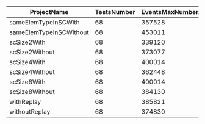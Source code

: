 | ProjectName |    TestsNumber |    EventsMaxNumberAmongTests |    EventsAverageNumberAmongTests |    NumberTestsWithBug |    PercentageOneActiveReleased |    PercentageAllActiveReleased |
| --- |    --- |    --- |    --- |    --- |    --- |    --- |
| sameElemTypeInSCWith |    68 |    357528 |    2152 |    64 |    87.159091 |    57.159091 |
| sameElemTypeInSCWithout |    68 |    453011 |    1575 |    64 |    63.012179 |    33.423545 |
| scSize2With |    68 |    339120 |    1576 |    63 |    92.110553 |    78.804020 |
| scSize2Without |    68 |    373077 |    1004 |    62 |    61.814093 |    31.289355 |
| scSize4With |    68 |    400014 |    2572 |    62 |    98.000000 |    73.550725 |
| scSize4Without |    68 |    362448 |    1833 |    64 |    60.163934 |    22.562842 |
| scSize8With |    68 |    400014 |    1456 |    62 |    89.024390 |    59.534368 |
| scSize8Without |    68 |    384130 |    2346 |    62 |    56.097561 |    14.634146 |
| withReplay |    68 |    385821 |    2197 |    64 |    90.430108 |    62.150538 |
| withoutReplay |    68 |    374830 |    2427 |    63 |    56.525822 |    36.713615 |
